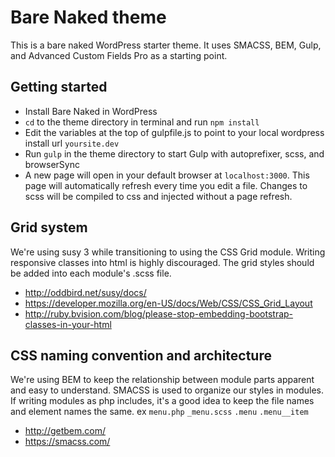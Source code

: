 # Bare Naked theme
This is a bare naked WordPress starter theme. It uses SMACSS, BEM, Gulp, and Advanced Custom Fields Pro as a starting point.

## Getting started
- Install Bare Naked in WordPress
- `cd` to the theme directory in terminal and run `npm install`
- Edit the variables at the top of gulpfile.js to point to your local wordpress install url `yoursite.dev`
- Run `gulp` in the theme directory to start Gulp with autoprefixer, scss, and browserSync
- A new page will open in your default browser at `localhost:3000`. This page will automatically refresh every time you edit a file. Changes to scss will be compiled to css and injected without a page refresh.

## Grid system
We're using susy 3 while transitioning to using the CSS Grid module. Writing responsive classes into html is highly discouraged. The grid styles should be added into each module's .scss file.
- http://oddbird.net/susy/docs/
- https://developer.mozilla.org/en-US/docs/Web/CSS/CSS_Grid_Layout
- http://ruby.bvision.com/blog/please-stop-embedding-bootstrap-classes-in-your-html

## CSS naming convention and architecture
We're using BEM to keep the relationship between module parts apparent and easy to understand. SMACSS is used to organize our styles in modules. If writing modules as php includes, it's a good idea to keep the file names and element names the same. ex `menu.php` `_menu.scss` `.menu` `.menu__item`
- http://getbem.com/
- https://smacss.com/
